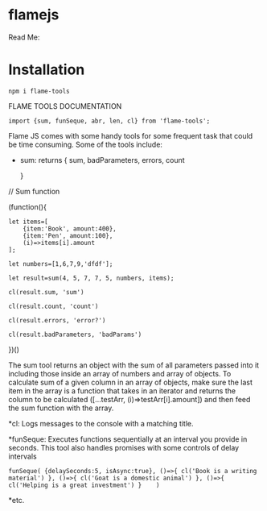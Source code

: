 # flamejs

Read Me:

# Installation
`npm i flame-tools`

FLAME TOOLS DOCUMENTATION

`import {sum, funSeque, abr, len, cl} from 'flame-tools';`

Flame JS comes with some handy tools for some frequent task that could be time consuming. Some of the tools include:

* sum: returns
{
    sum,
    badParameters, 
    errors, 
    count
    
    }

// Sum function

(function(){
    
    let items=[
        {item:'Book', amount:400}, 
        {item:'Pen', amount:100}, 
        (i)=>items[i].amount
    ];
    
    let numbers=[1,6,7,9,'dfdf'];

    let result=sum(4, 5, 7, 7, 5, numbers, items);

    cl(result.sum, 'sum')

    cl(result.count, 'count')

    cl(result.errors, 'error?')

    cl(result.badParameters, 'badParams')

})()


The sum tool returns an object with the sum of all parameters passed into it including those inside an array of numbers and array of objects. To calculate sum of a given column in an array of objects, make sure the last item in the array is a function that takes in an iterator and returns the column to be calculated ([...testArr, (i)=>testArr[i].amount]) and then feed the sum function with the array.

*cl: Logs messages to the console with a matching title.

*funSeque: Executes functions sequentially at an interval you provide in seconds. This tool also handles promises with some controls of delay intervals




`funSeque( {delaySeconds:5, isAsync:true},
    ()=>{
cl('Book is a writing material')
    },
    ()=>{
        cl('Goat is a domestic animal')
    },
    ()=>{
        cl('Helping is a great investment')
    }    )`
    
*etc.
